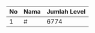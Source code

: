 | No | Nama            | Jumlah Level |
|----|-----------------|--------------|
| 1  | #    |    6774        |
